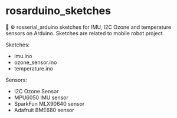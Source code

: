 # rosarduino_sketches

🤖 ⚙️ rosserial_arduino sketches for IMU, I2C Ozone and temperature sensors on Arduino. Sketches are related to mobile robot project.

Sketches:
- imu.ino
- ozone_sensor.ino
- temperature.ino

Sensors:

- I2C Ozone Sensor
- MPU6050 IMU sensor
- SparkFun MLX90640 sensor
- Adafruit BME680 sensor
